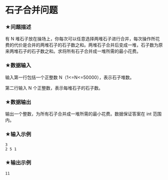 # 石子合并问题 

### ★问题描述

有 N 堆石子放在操场上，你每次可以任意选择两堆石子进行合并，每次操作所花费的代价是合并的两堆石子的石子数之和。两堆石子合并后变成一堆，石子数为原来两堆石子的石子数之和。求将所有石子合并成一堆所需的最小花费。 

### ★数据输入 

输入第一行包括一个正整数 N（1<=N<=50000），表示石子堆数。

第二行输入 N 个正整数，表示每堆石子的石子数。 

### ★数据输出 

输出一个整数，为所有石子合并成一堆所需的最小花费。数据保证答案在 int 范围内。

### ★输入示例

```in
3
2 5 1
```

### ★输出示例

```out
11
```

